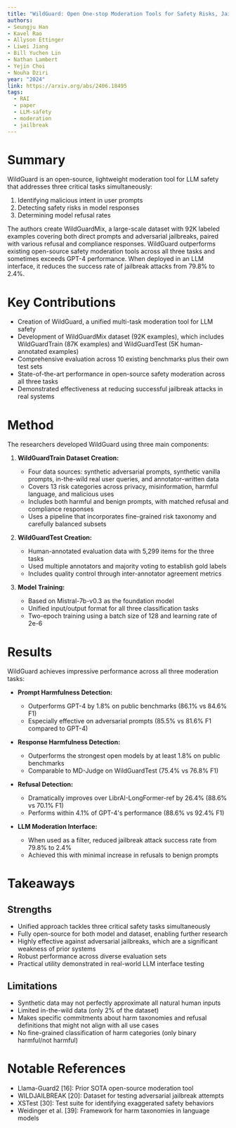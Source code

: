 ```yaml
---
title: "WildGuard: Open One-stop Moderation Tools for Safety Risks, Jailbreaks, and Refusals of LLMs"
authors: 
- Seungju Han
- Kavel Rao
- Allyson Ettinger
- Liwei Jiang
- Bill Yuchen Lin
- Nathan Lambert
- Yejin Choi
- Nouha Dziri
year: "2024"
link: https://arxiv.org/abs/2406.18495
tags:
  - RAI
  - paper
  - LLM-safety
  - moderation
  - jailbreak
---
```

# Summary

WildGuard is an open-source, lightweight moderation tool for LLM safety that addresses three critical tasks simultaneously: 
1. Identifying malicious intent in user prompts
2. Detecting safety risks in model responses
3. Determining model refusal rates

The authors create WildGuardMix, a large-scale dataset with 92K labeled examples covering both direct prompts and adversarial jailbreaks, paired with various refusal and compliance responses. WildGuard outperforms existing open-source safety moderation tools across all three tasks and sometimes exceeds GPT-4 performance. When deployed in an LLM interface, it reduces the success rate of jailbreak attacks from 79.8% to 2.4%.  
# Key Contributions
- Creation of WildGuard, a unified multi-task moderation tool for LLM safety
- Development of WildGuardMix dataset (92K examples), which includes WildGuardTrain (87K examples) and WildGuardTest (5K human-annotated examples)
- Comprehensive evaluation across 10 existing benchmarks plus their own test sets
- State-of-the-art performance in open-source safety moderation across all three tasks
- Demonstrated effectiveness at reducing successful jailbreak attacks in real systems

# Method

The researchers developed WildGuard using three main components:

1. **WildGuardTrain Dataset Creation:**
   - Four data sources: synthetic adversarial prompts, synthetic vanilla prompts, in-the-wild real user queries, and annotator-written data
   - Covers 13 risk categories across privacy, misinformation, harmful language, and malicious uses
   - Includes both harmful and benign prompts, with matched refusal and compliance responses
   - Uses a pipeline that incorporates fine-grained risk taxonomy and carefully balanced subsets

2. **WildGuardTest Creation:**
   - Human-annotated evaluation data with 5,299 items for the three tasks
   - Used multiple annotators and majority voting to establish gold labels
   - Includes quality control through inter-annotator agreement metrics

3. **Model Training:**
   - Based on Mistral-7b-v0.3 as the foundation model
   - Unified input/output format for all three classification tasks
   - Two-epoch training using a batch size of 128 and learning rate of 2e-6

# Results

WildGuard achieves impressive performance across all three moderation tasks:

- **Prompt Harmfulness Detection:**
  - Outperforms GPT-4 by 1.8% on public benchmarks (86.1% vs 84.6% F1)
  - Especially effective on adversarial prompts (85.5% vs 81.6% F1 compared to GPT-4)

- **Response Harmfulness Detection:**
  - Outperforms the strongest open models by at least 1.8% on public benchmarks
  - Comparable to MD-Judge on WildGuardTest (75.4% vs 76.8% F1)

- **Refusal Detection:**
  - Dramatically improves over LibrAI-LongFormer-ref by 26.4% (88.6% vs 70.1% F1)
  - Performs within 4.1% of GPT-4's performance (88.6% vs 92.4% F1)

- **LLM Moderation Interface:**
  - When used as a filter, reduced jailbreak attack success rate from 79.8% to 2.4%
  - Achieved this with minimal increase in refusals to benign prompts

# Takeaways
## Strengths
- Unified approach tackles three critical safety tasks simultaneously
- Fully open-source for both model and dataset, enabling further research
- Highly effective against adversarial jailbreaks, which are a significant weakness of prior systems
- Robust performance across diverse evaluation sets
- Practical utility demonstrated in real-world LLM interface testing

## Limitations
- Synthetic data may not perfectly approximate all natural human inputs
- Limited in-the-wild data (only 2% of the dataset)
- Makes specific commitments about harm taxonomies and refusal definitions that might not align with all use cases
- No fine-grained classification of harm categories (only binary harmful/not harmful)

# Notable References
- Llama-Guard2 [16]: Prior SOTA open-source moderation tool
- WILDJAILBREAK [20]: Dataset for testing adversarial jailbreak attempts
- XSTest [30]: Test suite for identifying exaggerated safety behaviors
- Weidinger et al. [39]: Framework for harm taxonomies in language models

